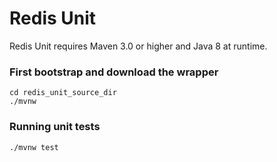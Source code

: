 Redis Unit
=================

Redis Unit requires Maven 3.0 or higher and Java 8 at runtime.

### First bootstrap and download the wrapper ###
    cd redis_unit_source_dir
    ./mvnw

### Running unit tests ###
    ./mvnw test


